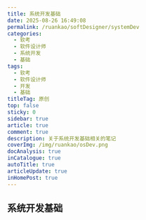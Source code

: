 ```yaml
---
title: 系统开发基础
date: 2025-08-26 16:49:08
permalink: /ruankao/softDesigner/systemDev
categories:
  - 软考
  - 软件设计师
  - 系统开发
  - 基础
tags:
  - 软考
  - 软件设计师
  - 开发
  - 基础
titleTag: 原创
top: false
sticky: 0
sidebar: true
article: true
comment: true
description: 关于系统开发基础相关的笔记
coverImg: /img/ruankao/osDev.png
docAnalysis: true
inCatalogue: true
autoTitle: true
articleUpdate: true
inHomePost: true
---
```


## 系统开发基础
